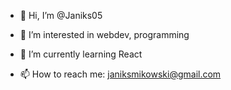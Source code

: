 - 👋 Hi, I’m @Janiks05
- 👀 I’m interested in webdev, programming 
- 🌱 I’m currently learning React


- 📫 How to reach me: janiksmikowski@gmail.com

<!---
Janiks05/Janiks05 is a ✨ special ✨ repository because its `README.md` (this file) appears on your GitHub profile.
You can click the Preview link to take a look at your changes.

--->
